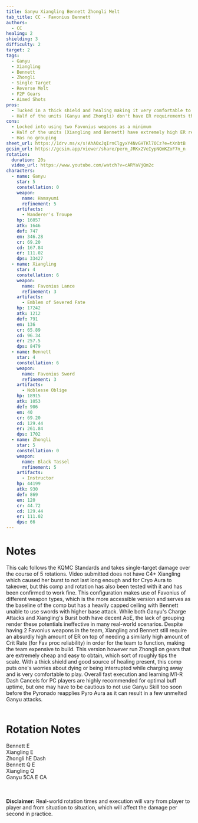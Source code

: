 ```yaml
---
title: Ganyu Xiangling Bennett Zhongli Melt
tab_title: CC - Favonius Bennett
authors:
  - CC
healing: 2
shielding: 3
difficulty: 2
target: 2
tags:
  - Ganyu
  - Xiangling
  - Bennett
  - Zhongli
  - Single Target
  - Reverse Melt
  - F2P Gears
  - Aimed Shots
pros:
  - Tucked in a thick shield and healing making it very comfortable to play
  - Half of the units (Ganyu and Zhongli) don't have ER requirements that lets them focus solely on building offensive and defensive stats respectively
cons:
  - Locked into using two Favonius weapons as a minimum
  - Half of the units (Xiangling and Bennett) have extremely high ER requirements which makes building harder
  - Has no grouping
sheet_url: https://1drv.ms/x/s!AhAOxJqIrnClgyxY4NvGHTKl7OCz?e=tXnbtB
gcsim_url: https://gcsim.app/viewer/share/perm_JRKx2VeIypNQmKZoF7n_n
rotation:
  duration: 20s
  video_url: https://www.youtube.com/watch?v=cARYaVjQm2c
characters:
  - name: Ganyu
    star: 5
    constellation: 0
    weapon:
      name: Hamayumi
      refinement: 5
    artifacts:
      - Wanderer's Troupe
    hp: 16057
    atk: 1646
    def: 747
    em: 346.28
    cr: 69.20
    cd: 167.84
    er: 111.02
    dps: 33427
  - name: Xiangling
    star: 4
    constellation: 6
    weapon:
      name: Favonius Lance
      refinement: 3
    artifacts:
      - Emblem of Severed Fate
    hp: 17242
    atk: 1212
    def: 791
    em: 136
    cr: 65.89
    cd: 96.34
    er: 257.5
    dps: 8479
  - name: Bennett
    star: 4
    constellation: 6
    weapon:
      name: Favonius Sword
      refinement: 3
    artifacts:
      - Noblesse Oblige
    hp: 18915
    atk: 1053
    def: 906
    em: 40
    cr: 69.20
    cd: 129.44
    er: 261.84
    dps: 1702
  - name: Zhongli
    star: 5
    constellation: 0
    weapon:
      name: Black Tassel
      refinement: 5
    artifacts:
      - Instructor
    hp: 44199
    atk: 930
    def: 869
    em: 120
    cr: 44.72
    cd: 129.44
    er: 111.02
    dps: 66
---
```

 
# **Notes**  
This calc follows the KQMC Standards and takes single-target damage over the course of 5 rotations. Video submitted does not have C4+ Xiangling which caused her burst to not last long enough and for Cryo Aura to takeover, but this comp and rotation has also been tested with it and has been confirmed to work fine. This configuration makes use of Favonius of different weapon types, which is the more accessible version and serves as the baseline of the comp but has a heavily capped ceiling with Bennett unable to use swords with higher base attack. While both Ganyu's Charge Attacks and Xiangling's Burst both have decent AoE, the lack of grouping render these potentials ineffective in many real-world scenarios. Despite having 2 Favonius weapons in the team, Xiangling and Bennett still require an absurdly high amount of ER on top of needing a similarly high amount of Crit Rate (for Fav proc reliability) in order for the team to function, making the team expensive to build. This version however run Zhongli on gears that are extremely cheap and easy to obtain, which sort of roughly tips the scale. With a thick shield and good source of healing present, this comp puts one's worries about dying or being interrupted while charging away and is very comfortable to play. Overall fast execution and learning M1-R Dash Cancels for PC players are highly recommended for optimal buff uptime, but one may have to be cautious to not use Ganyu Skill too soon before the Pyronado reapplies Pyro Aura as it can result in a few unmelted Ganyu attacks.
 <br></br>
 
# **Rotation Notes**  
Bennett E  
Xiangling E  
Zhongli hE Dash  
Bennett Q E  
Xiangling Q  
Ganyu 5CA E CA  
<br></br>

**Disclaimer:** Real-world rotation times and execution will vary from player to player and from situation to situation, which will affect the damage per second in practice.